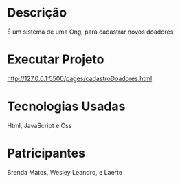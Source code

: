 # Descrição 
É um sistema de uma Ong, para cadastrar novos doadores

# Executar Projeto

 http://127.0.0.1:5500/pages/cadastroDoadores.html

 # Tecnologias Usadas

 Html, JavaScript e Css

 # Patricipantes

 Brenda Matos, Wesley Leandro, e Laerte